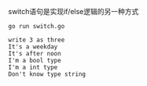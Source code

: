 switch语句是实现if/else逻辑的另一种方式
```
go run switch.go

write 3 as three
It's a weekday
It's after noon
I'm a bool type
I'm a int type
Don't know type string
```